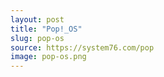 ```yaml
---
layout: post
title: "Pop!_OS"
slug: pop-os
source: https://system76.com/pop
image: pop-os.png
---
```

